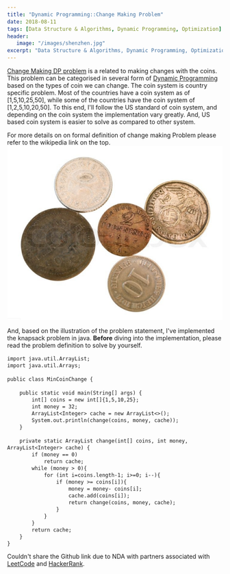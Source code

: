 ```yaml
---
title: "Dynamic Programming::Change Making Problem"
date: 2018-08-11
tags: [Data Structure & Algorithms, Dynamic Programming, Optimization]
header:
   image: "/images/shenzhen.jpg"
excerpt: "Data Structure & Algorithms, Dynamic Programming, Optimization"
---
```


[Change Making DP problem](https://en.wikipedia.org/wiki/Change-making_problem) is a related to making changes with the 
coins. This problem can be categorised in  several form of [Dynamic Programming](https://en.wikipedia.org/wiki/Dynamic_programming)
based on the types of coin we can change. The coin system is country specific problem. Most of the countries have a 
coin system as of [1,5,10,25,50], while some of the countries have the coin system of [1,2,5,10,20,50].
To this end, I'll follow the US standard of coin system, and depending on the coin system the implementation vary greatly.
And, US based coin system is easier to solve as compared to other system.  

For more details on on formal definition of change making Problem please
 refer to the wikipedia link on the top. ![change making problem](/images/changemaking/changemaking.png)

And, based on the illustration of the problem statement, I've implemented the knapsack problem in java.
**Before** diving into the implementation, please read the problem definition to solve by yourself.


```
import java.util.ArrayList;
import java.util.Arrays;

public class MinCoinChange {

    public static void main(String[] args) {
        int[] coins = new int[]{1,5,10,25};
        int money = 32;
        ArrayList<Integer> cache = new ArrayList<>();
        System.out.println(change(coins, money, cache));
    }

    private static ArrayList change(int[] coins, int money, ArrayList<Integer> cache) {
        if (money == 0)
            return cache;
        while (money > 0){
            for (int i=coins.length-1; i>=0; i--){
                if (money >= coins[i]){
                    money = money- coins[i];
                    cache.add(coins[i]);
                    return change(coins, money, cache);
                }
            }
        }
        return cache;
    }
}
```

Couldn't share the Github link due to NDA with partners associated with [LeetCode](https://leetcode.com/) 
and [HackerRank](https://www.hackerrank.com/).

